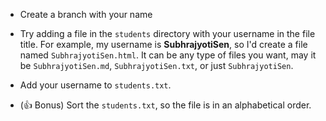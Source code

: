 - Create a branch with your name

- Try adding a file in the `students` directory with your username in 
the file title. For example, my username is **SubhrajyotiSen**, so I'd 
create a file named `SubhrajyotiSen.html`. It can be any type of files 
you want, may it be `SubhrajyotiSen.md`, `SubhrajyotiSen.txt`, or just 
`SubhrajyotiSen`.

- Add your username to `students.txt`.

- (:+1: Bonus) Sort the `students.txt`, so the file is in an 
alphabetical order.


